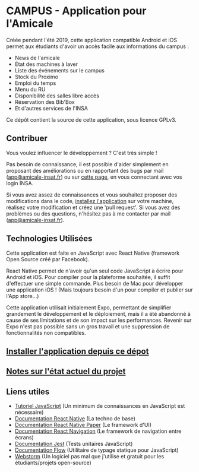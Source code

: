 # CAMPUS - Application pour l'Amicale

Créée pendant l'été 2019, cette application compatible Android et iOS permet aux étudiants d'avoir un accès facile aux informations du campus :
 - News de l'amicale
 - État des machines à laver
 - Liste des événements sur le campus
 - Stock du Proximo
 - Emploi du temps
 - Menu du RU
 - Disponibilité des salles libre accès
 - Réservation des Bib'Box
 - Et d'autres services de l'INSA
 
Ce dépôt contient la source de cette application, sous licence GPLv3.

## Contribuer

Vous voulez influencer le développement ? C'est très simple !

Pas besoin de connaissance, il est possible d'aider simplement en proposant des améliorations ou en rapportant des bugs par mail ([app@amicale-insat.fr](mailto:app@amicale-insat.fr)) ou sur [cette page](https://git.etud.insa-toulouse.fr/vergnet/application-amicale/issues), en vous connectant avec vos login INSA.

Si vous avez assez de connaissances et vous souhaitez proposer des modifications dans le code, [installez l'application](INSTALL.md) sur votre machine, réalisez votre modification et créez une 'pull request'. Si vous avez des problèmes ou des questions, n'hésitez pas à me contacter par mail ([app@amicale-insat.fr](mailto:app@amicale-insat.fr)).

## Technologies Utilisées
Cette application est faite en JavaScript avec React Native (framework Open Source créé par Facebook).

React Native permet de n'avoir qu'un seul code JavaScript à écrire pour Android et iOS. Pour compiler pour la plateforme souhaitée, il suffit d'effectuer une simple commande. Plus besoin de Mac pour développer une application iOS ! (Mais toujours besoin d'un pour compiler et publier sur l'App store...)

Cette application utilisait initialement Expo, permettant de simplifier grandement le développement et le déploiement, mais il a été abandonné à cause de ses limitations et de son impact sur les performances. Revenir sur Expo n'est pas possible sans un gros travail et une suppression de fonctionnalités non compatibles.

## [Installer l'application depuis ce dépot](INSTALL.md)

## [Notes sur l'état actuel du projet](NOTES.md)

## Liens utiles
* [Tutoriel JavaScript](https://www.w3schools.com/js) (Un minimum de connaissances en JavaScript est nécessaire)
* [Documentation React Native](https://reactnative.dev/docs/getting-started) (La techno de base)
* [Documentation React Native Paper](https://callstack.github.io/react-native-paper/) (Le framework d'UI)
* [Documentation React Navigation](https://reactnavigation.org/docs/getting-started) (Le framework de navigation entre écrans)
* [Documentation Jest](https://jestjs.io/docs/en/getting-started) (Tests unitaires JavaScript)
* [Documentation Flow](https://flow.org/en/docs/react/) (Utilitaire de typage statique pour JavaScript)
* [Webstorm](https://www.jetbrains.com/webstorm/buy/#discounts?billing=yearly) (Un logiciel pas mal que j'utilise et gratuit pour les étudiants/projets open-source)
